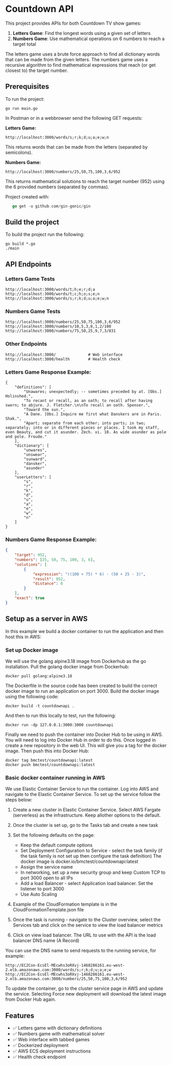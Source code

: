 # Countdown API

This project provides APIs for both Countdown TV show games:

1. **Letters Game**: Find the longest words using a given set of letters
2. **Numbers Game**: Use mathematical operations on 6 numbers to reach a target total

The letters game uses a brute force approach to find all dictionary words that can be made from the given letters. The numbers game uses a recursive algorithm to find mathematical expressions that reach (or get closest to) the target number.

## Prerequisites

To run the project:

```
go run main.go
```

In Postman or in a webbrowser send the following GET requests:

**Letters Game:**
```
http://localhost:3000/words/s;r;k;d;u;a;e;w;n
```
This returns words that can be made from the letters (separated by semicolons).

**Numbers Game:**
```
http://localhost:3000/numbers/25,50,75,100,3,6/952
```
This returns mathematical solutions to reach the target number (952) using the 6 provided numbers (separated by commas).

Project created with:

```go mod init countdownapi
   go get -u github.com/gin-gonic/gin
```

## Build the project
To build the project run the following:
```
go build *.go
./main
```

## API Endpoints

### Letters Game Tests
```
http://localhost:3000/words/t;h;e;r;d;a
http://localhost:3000/words/t;c;h;o;s;e;n
http://localhost:3000/words/s;r;k;d;u;a;e;w;n
```

### Numbers Game Tests
```
http://localhost:3000/numbers/25,50,75,100,3,6/952
http://localhost:3000/numbers/10,5,3,8,1,2/100
http://localhost:3000/numbers/75,50,25,9,7,3/831
```

### Other Endpoints
```
http://localhost:3000/              # Web interface
http://localhost:3000/health        # Health check
```

### Letters Game Response Example:
```
{
    "definitions": [
        "Unawares; unexpectedly; -- sometimes preceded by at. [Obs.] Holinshed.",
        "To recant or recall, as an oath; to recall after having sworn; to abjure. J. Fletcher.\n\nTo recall an oath. Spenser.",
        "Toward the sun.",
        "A Dane. [Obs.] Inquire me first what Danskers are in Paris. Shak.",
        "Apart; separate from each other; into parts; in two; separately; into or in different pieces or places. I took my staff, even Beauty, and cut it asunder. Zech. xi. 10. As wide asunder as pole and pole. Froude."
    ],
    "dictionary": [
        "unwares",
        "unswear",
        "sunward",
        "dansker",
        "asunder"
    ],
    "userLetters": [
        "s",
        "r",
        "k",
        "d",
        "u",
        "a",
        "e",
        "w",
        "n"
    ]
}
```

### Numbers Game Response Example:
```json
{
    "target": 952,
    "numbers": [25, 50, 75, 100, 3, 6],
    "solutions": [
        {
            "expression": "((100 + 75) * 6) - (50 + 25 - 3)",
            "result": 952,
            "distance": 0
        }
    ],
    "exact": true
}
```

## Setup as a server in AWS
In this example we build a docker container to run the application and then host this in AWS:

### Set up Docker image
We will use the golang alpine3.18 image from Dockerhub as the go installation. Pull the golang docker image from Dockerhub: 

```
docker pull golang:alpine3.18
```

The Dockerfile in the source code has been created to build the correct docker image to run an application on port 3000. Build the docker image using the following code:

```
docker build -t countdownapi .
```
And then to run this locally to test, run the following:

```
docker run -dp 127.0.0.1:3000:3000 countdownapi
```

Finally we need to push the container into Docker Hub to be using in AWS. You will need to log into Docker Hub in order to do this. Once logged in create a new repository in the web UI. This will give you a tag for the docker image. Then push this into Docker Hub:

```
docker tag bmctest/countdownapi:latest
docker push bmctest/countdownapi:latest
```

### Basic docker container running in AWS

We use Elastic Container Service to run the container. Log into AWS and navigate to the Elastic Container Service. To set up the service follow the steps below:

1. Create a new cluster in Elastic Container Service. Select AWS Fargate (serverless) as the infrastructure. Keep allother options to the default.

2. Once the cluster is set up, go to the Tasks tab and create a new task

3. Set the following defaults on the page:
    - Keep the default compute options
    - Set Deployment Configuration to Service - select the task family (if the task family is not set up then configure the task definition) The docker image is docker.io/bmctest/countdownapi:latest
    - Assign the service name
    - In networking, set up a new security group and keep Custom TCP to port 3000 open to all IPs
    - Add a load Balancer - select Application load balancer. Set the listener to port 3000
    - Use Auto Scaling

4. Example of the CloudFormation template is in the CloudFormationTemplate.json file

5. Once the task is running - navigate to the Cluster overview, select the Services tab and click on the service to view the load balancer metrics

6. Click on view load balancer. The URL to use with the API is the load balancer DNS name (A Record)

You can use the DNS name to send requests to the running service, for example:

```
http://EC2Con-EcsEl-MEcwhs3oRXvj-1468286161.eu-west-2.elb.amazonaws.com:3000/words/s;r;k;d;u;a;e;w
http://EC2Con-EcsEl-MEcwhs3oRXvj-1468286161.eu-west-2.elb.amazonaws.com:3000/numbers/25,50,75,100,3,6/952
```
To update the container, go to the cluster service page in AWS and update the service. Selecting Force new deployment will download the latest image from Docker Hub again. 

## Features

- ✅ Letters game with dictionary definitions
- ✅ Numbers game with mathematical solver
- ✅ Web interface with tabbed games
- ✅ Dockerized deployment
- ✅ AWS ECS deployment instructions
- ✅ Health check endpoint
